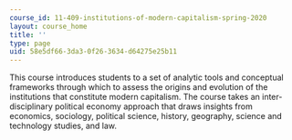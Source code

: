 ```yaml
---
course_id: 11-409-institutions-of-modern-capitalism-spring-2020
layout: course_home
title: ''
type: page
uid: 58e5df66-3da3-0f26-3634-d64275e25b11
---
```

This course introduces students to a set of analytic tools and conceptual frameworks through which to assess the origins and evolution of the institutions that constitute modern capitalism. The course takes an inter-disciplinary political economy approach that draws insights from economics, sociology, political science, history, geography, science and technology studies, and law.
